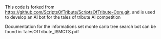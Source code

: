 This code is forked from https://github.com/ScriptsOfTribute/ScriptsOfTribute-Core.git, and is used to develop an AI bot for the tales of tribute AI competition

Documentation for the informations set monte carlo tree search bot can be found in TalesOfTribute_ISMCTS.pdf
